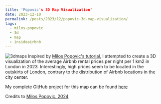 ```yaml
---
title: 'Popovic's 3D Map Visualization'
date: 2023-12-10
permalink: /posts/2023/12/popovic-3d-map-visualization/
tags:
  - milos-popovic
  - 3d
  - map
  - insideairbnb
---
```


![3dmaps](https://www.dropbox.com/scl/fi/l86fk9rqk33xue4iagdo3/3dmaps.jpg?rlkey=tdped7tyybs3aaxeor6hd8ytt&raw=1)
Inspired by [Milos Popovic's tutorial](https://milospopovic.net/3d-maps-with-r/), I attempted to create a 3D visualization of the average Airbnb rental prices per night per 1 km2 in London in 2023. Interestingly, high prices seem to be located in the outskirts of London, contrary to the distribution of Airbnb locations in the city center.

My complete GitHub project for this map can be found [here](https://github.com/ofitrahramadhan/3dmaps_R)

Credits to [Milos Popovic, 2024](https://milospopovic.net)